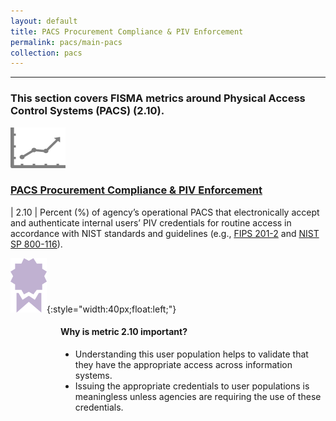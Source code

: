 ```yaml
---
layout: default
title: PACS Procurement Compliance & PIV Enforcement
permalink: pacs/main-pacs
collection: pacs
---
```

---
<h3> This section covers FISMA metrics around Physical Access Control Systems (PACS) (2.10). </h3>

<img src="../img/graph.png" alt="logo" />

### [PACS Procurement Compliance & PIV Enforcement](collection-210)

| 2.10 | Percent (%) of agency’s operational PACS that electronically accept and authenticate internal users’ PIV credentials for routine access in accordance with NIST standards and guidelines (e.g., [FIPS 201-2](http://nvlpubs.nist.gov/nistpubs/FIPS/NIST.FIPS.201-2.pdf) and [NIST SP 800-116](http://nvlpubs.nist.gov/nistpubs/Legacy/SP/nistspecialpublication800-116.pdf)).

![ribbon logo](../img/ribbon.png){:style="width:40px;float:left;"}
<style>
div .usa-alert {background-color: #e1f3f8;}
div .usa-alert-text {
padding-left: 5rem;
horizontal-align: right; }
  </style>
  <div class="usa-alert">
  <div class="usa-alert-text">
    <p class="usa-alert-text"><H4>Why is metric 2.10 important?</H4></p>
  <ul>
    <li>Understanding this user population helps to validate that they have the appropriate access across information systems. </li>      <li>Issuing the appropriate credentials to user populations is meaningless unless agencies are requiring the use of these credentials.</li>
    </ul>
</div>
</div>
